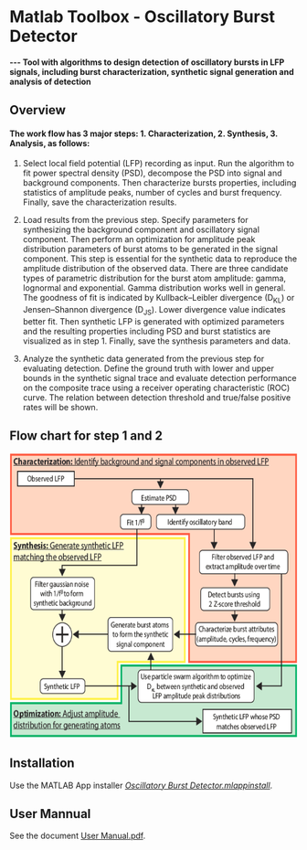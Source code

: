 # Matlab Toolbox - Oscillatory Burst Detector
#### --- Tool with algorithms to design detection of oscillatory bursts in LFP signals, including burst characterization, synthetic signal generation and analysis of detection

## Overview
#### The work flow has 3 major steps: 1. Characterization, 2. Synthesis, 3. Analysis, as follows:

1.	Select local field potential (LFP) recording as input. Run the algorithm to fit power spectral density (PSD), decompose the PSD into signal and background components. Then characterize bursts properties, including statistics of amplitude peaks, number of cycles and burst frequency. Finally, save the characterization results.

2.	Load results from the previous step. Specify parameters for synthesizing the background component and oscillatory signal component. Then perform an optimization for amplitude peak distribution parameters of burst atoms to be generated in the signal component. This step is essential for the synthetic data to reproduce the amplitude distribution of the observed data. There are three candidate types of parametric distribution for the burst atom amplitude: gamma, lognormal and exponential. Gamma distribution works well in general. The goodness of fit is indicated by Kullback–Leibler divergence (D<sub>KL</sub>) or Jensen–Shannon divergence (D<sub>JS</sub>). Lower divergence value indicates better fit. Then synthetic LFP is generated with optimized parameters and the resulting properties including PSD and burst statistics are visualized as in step 1. Finally, save the synthesis parameters and data.

3.	Analyze the synthetic data generated from the previous step for evaluating detection. Define the ground truth with lower and upper bounds in the synthetic signal trace and evaluate detection performance on the composite trace using a receiver operating characteristic (ROC) curve. The relation between detection threshold and true/false positive rates will be shown.


## Flow chart for step 1 and 2

<img src="https://raw.githubusercontent.com/chenziao/Matlab_Toolbox-Oscillatory_Burst_Detector/main/image/FlowChart.png" width="625" height="498">

## Installation

Use the MATLAB App installer [*Oscillatory Burst Detector.mlappinstall*](https://github.com/chenziao/Matlab_Toolbox-Oscillatory_Burst_Detector/blob/main/Oscillatory%20Burst%20Detector.mlappinstall).

## User Mannual

See the document [User Manual.pdf](User%20Manual.pdf).

